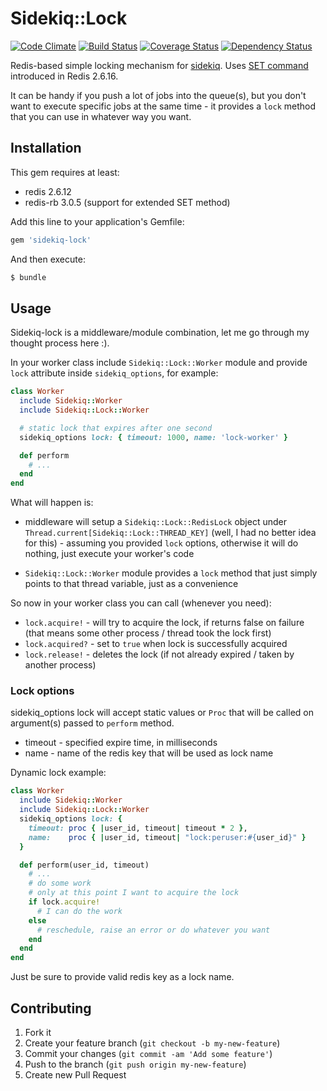 # Sidekiq::Lock

[![Code Climate](https://codeclimate.com/github/emq/sidekiq-lock.png)](https://codeclimate.com/github/emq/sidekiq-lock)
[![Build Status](https://travis-ci.org/emq/sidekiq-lock.png?branch=master)](https://travis-ci.org/emq/sidekiq-lock)
[![Coverage Status](https://coveralls.io/repos/emq/sidekiq-lock/badge.png)](https://coveralls.io/r/emq/sidekiq-lock)
[![Dependency Status](https://gemnasium.com/emq/sidekiq-lock.png)](https://gemnasium.com/emq/sidekiq-lock)

Redis-based simple locking mechanism for [sidekiq][2]. Uses [SET command][1] introduced in Redis 2.6.16.

It can be handy if you push a lot of jobs into the queue(s), but you don't want to execute specific jobs at the same time - it provides a `lock` method that you can use in whatever way you want.

## Installation

This gem requires at least:
- redis 2.6.12
- redis-rb 3.0.5 (support for extended SET method)

Add this line to your application's Gemfile:

``` ruby
gem 'sidekiq-lock'
```

And then execute:

``` bash
$ bundle
```

## Usage

Sidekiq-lock is a middleware/module combination, let me go through my thought process here :).

In your worker class include `Sidekiq::Lock::Worker` module and provide `lock` attribute inside `sidekiq_options`, for example:

``` ruby
class Worker
  include Sidekiq::Worker
  include Sidekiq::Lock::Worker

  # static lock that expires after one second
  sidekiq_options lock: { timeout: 1000, name: 'lock-worker' }

  def perform
    # ...
  end
end
```

What will happen is:

- middleware will setup a `Sidekiq::Lock::RedisLock` object under `Thread.current[Sidekiq::Lock::THREAD_KEY]` (well, I had no better idea for this) - assuming you provided `lock` options, otherwise it will do nothing, just execute your worker's code

- `Sidekiq::Lock::Worker` module provides a `lock` method that just simply points to that thread variable, just as a convenience

So now in your worker class you can call (whenever you need):

- `lock.acquire!` - will try to acquire the lock, if returns false on failure (that means some other process / thread took the lock first)
- `lock.acquired?` - set to `true` when lock is successfully acquired
- `lock.release!` - deletes the lock (if not already expired / taken by another process)

### Lock options

sidekiq_options lock will accept static values or `Proc` that will be called on argument(s) passed to `perform` method.

- timeout - specified expire time, in milliseconds
- name - name of the redis key that will be used as lock name

Dynamic lock example:

``` ruby
class Worker
  include Sidekiq::Worker
  include Sidekiq::Lock::Worker
  sidekiq_options lock: {
    timeout: proc { |user_id, timeout| timeout * 2 },
    name:    proc { |user_id, timeout| "lock:peruser:#{user_id}" }
  }

  def perform(user_id, timeout)
    # ...
    # do some work
    # only at this point I want to acquire the lock
    if lock.acquire!
      # I can do the work
    else
      # reschedule, raise an error or do whatever you want
    end
  end
end
```

Just be sure to provide valid redis key as a lock name.

## Contributing

1. Fork it
2. Create your feature branch (`git checkout -b my-new-feature`)
3. Commit your changes (`git commit -am 'Add some feature'`)
4. Push to the branch (`git push origin my-new-feature`)
5. Create new Pull Request

[1]: http://redis.io/commands/set
[2]: https://github.com/mperham/sidekiq
